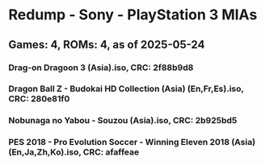 # Redump - Sony - PlayStation 3 MIAs
## Games: 4, ROMs: 4, as of 2025-05-24

### Drag-on Dragoon 3 (Asia).iso, CRC: 2f88b9d8
### Dragon Ball Z - Budokai HD Collection (Asia) (En,Fr,Es).iso, CRC: 280e81f0
### Nobunaga no Yabou - Souzou (Asia).iso, CRC: 2b925bd5
### PES 2018 - Pro Evolution Soccer - Winning Eleven 2018 (Asia) (En,Ja,Zh,Ko).iso, CRC: afaffeae
